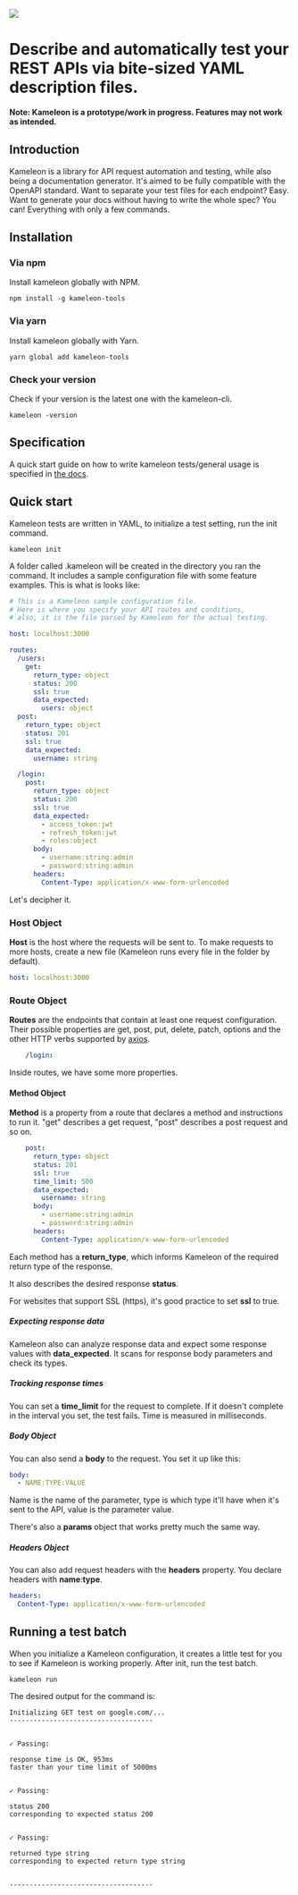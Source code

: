 ![](https://i.imgur.com/OCPGagi.png)

# Describe and automatically test your REST APIs via bite-sized YAML description files.

__Note: Kameleon is a prototype/work in progress. Features may not work as intended.__

## Introduction

Kameleon is a library for API request automation and testing, while also being a documentation generator. It's aimed to be fully compatible with the OpenAPI standard. Want to separate your test files for each endpoint? Easy. Want to generate your docs without having to write the whole spec? You can! Everything with only a few commands.

## Installation

### Via npm

Install kameleon globally with NPM.

``npm install -g kameleon-tools``

### Via yarn

Install kameleon globally with Yarn.

``yarn global add kameleon-tools``

### Check your version

Check if your version is the latest one with the kameleon-cli.

`kameleon -version`

## Specification

A quick start guide on how to write kameleon tests/general usage is specified in [the docs]().

## Quick start

Kameleon tests are written in YAML, to initialize a test setting, run the init command.

```kameleon init```

A folder called .kameleon will be created in the directory you ran the command. It includes a sample configuration file with some feature examples. This is what is looks like:

```yaml
# This is a Kameleon sample configuration file.
# Here is where you specify your API routes and conditions,
# also, it is the file parsed by Kameleon for the actual testing.

host: localhost:3000

routes:
  /users:
    get:
      return_type: object
      status: 200
      ssl: true
      data_expected:
        users: object
  post:
    return_type: object
    status: 201
    ssl: true
    data_expected:
      username: string

  /login:
    post:
      return_type: object
      status: 200
      ssl: true
      data_expected:
        - access_token:jwt
        - refresh_token:jwt
        - roles:object
      body:
        - username:string:admin
        - password:string:admin
      headers:
        Content-Type: application/x-www-form-urlencoded
```

Let's decipher it.


### Host Object

**Host** is the host where the requests will be sent to. To make requests to more hosts, create a new file (Kameleon runs every file in the folder by default).

```yaml
host: localhost:3000
```

### Route Object

**Routes** are the endpoints that contain at least one request configuration. Their possible properties are get, post, put, delete, patch, options and the other HTTP verbs supported by [axios](https://www.npmjs.com/package/axios).

```yaml
    /login:
```

Inside routes, we have some more properties.

#### Method Object
**Method** is a property from a route that declares a method and instructions to run it. "get" describes a get request, "post" describes a post request and so on.

```yaml
    post:
      return_type: object
      status: 201
      ssl: true
      time_limit: 500
      data_expected:
        username: string
      body:
        - username:string:admin
        - password:string:admin
      headers:
        Content-Type: application/x-www-form-urlencoded
```

Each method has a **return_type**, which informs Kameleon of the required return type of the response.

It also describes the desired response **status**.

For websites that support SSL (https), it's good practice to set **ssl** to true.

##### Expecting response data

Kameleon also can analyze response data and expect some response values with **data_expected**. It scans for response body parameters and check its types.

##### Tracking response times

You can set a **time_limit** for the request to complete. If it doesn't complete in the interval you set, the test fails. Time is measured in milliseconds.

##### Body Object

You can also send a **body** to the request. You set it up like this:

```yaml
body:
  - NAME:TYPE:VALUE
```
Name is the name of the parameter, type is which type it'll have when it's sent to the API, value is the parameter value.

There's also a **params** object that works pretty much the same way.


##### Headers Object

You can also add request headers with the **headers** property. You declare headers with **name**:**type**.

```yaml
headers:
  Content-Type: application/x-www-form-urlencoded
```

## Running a test batch

When you initialize a Kameleon configuration, it creates a little test for you to see if Kameleon is working properly. After init, run the test batch.

`kameleon run`

The desired output for the command is:

```
Initializing GET test on google.com/...
------------------------------------

  
✓ Passing:

response time is OK, 953ms
faster than your time limit of 5000ms
  
  
✓ Passing:

status 200
corresponding to expected status 200


✓ Passing:

returned type string
corresponding to expected return type string


------------------------------------
```